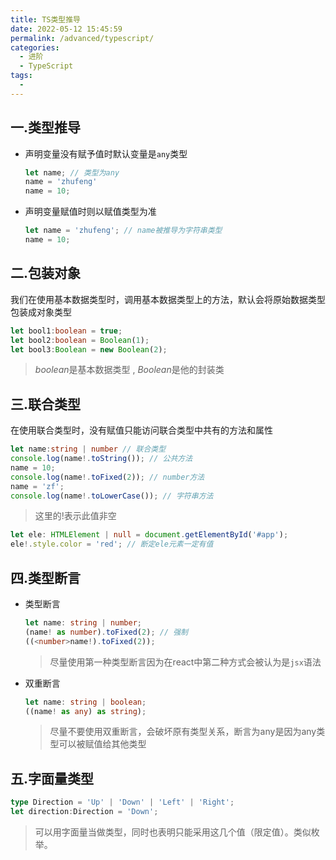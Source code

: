 ```yaml
---
title: TS类型推导
date: 2022-05-12 15:45:59
permalink: /advanced/typescript/
categories:
  - 进阶
  - TypeScript
tags:
  - 
---
```


## 一.类型推导

- 声明变量没有赋予值时默认变量是`any`类型

  ```js
  let name; // 类型为any
  name = 'zhufeng'
  name = 10;
  ```


- 声明变量赋值时则以赋值类型为准

  ```ts
  let name = 'zhufeng'; // name被推导为字符串类型 
  name = 10;
  ```


## 二.包装对象

我们在使用基本数据类型时，调用基本数据类型上的方法，默认会将原始数据类型包装成对象类型

```ts
let bool1:boolean = true;
let bool2:boolean = Boolean(1); 
let bool3:Boolean = new Boolean(2);
```


> *boolean*是基本数据类型 , *Boolean*是他的封装类

## 三.联合类型

在使用联合类型时，没有赋值只能访问联合类型中共有的方法和属性

```ts
let name:string | number // 联合类型  
console.log(name!.toString()); // 公共方法
name = 10;
console.log(name!.toFixed(2)); // number方法
name = 'zf';
console.log(name!.toLowerCase()); // 字符串方法
```


> 这里的!表示此值非空

```ts
let ele: HTMLElement | null = document.getElementById('#app');
ele!.style.color = 'red'; // 断定ele元素一定有值
```


## 四.类型断言

- 类型断言

  ```ts
  let name: string | number;
  (name! as number).toFixed(2); // 强制
  ((<number>name!).toFixed(2));
  ```


  > 尽量使用第一种类型断言因为在react中第二种方式会被认为是`jsx`语法

- 双重断言

  ```ts
  let name: string | boolean;
  ((name! as any) as string);
  ```


  > 尽量不要使用双重断言，会破坏原有类型关系，断言为any是因为any类型可以被赋值给其他类型

## 五.字面量类型

```ts
type Direction = 'Up' | 'Down' | 'Left' | 'Right';
let direction:Direction = 'Down';
```

> 可以用字面量当做类型，同时也表明只能采用这几个值（限定值）。类似枚举。